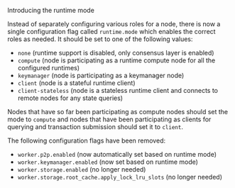 Introducing the runtime mode

Instead of separately configuring various roles for a node, there is now a
single configuration flag called `runtime.mode` which enables the correct
roles as needed. It should be set to one of the following values:

- `none` (runtime support is disabled, only consensus layer is enabled)
- `compute` (node is participating as a runtime compute node for all the
  configured runtimes)
- `keymanager` (node is participating as a keymanager node)
- `client` (node is a stateful runtime client)
- `client-stateless` (node is a stateless runtime client and connects to
  remote nodes for any state queries)

Nodes that have so far been participating as compute nodes should set the mode
to `compute` and nodes that have been participating as clients for querying
and transaction submission should set it to `client`.

The following configuration flags have been removed:

- `worker.p2p.enabled` (now automatically set based on runtime mode)
- `worker.keymanager.enabled` (now set based on runtime mode)
- `worker.storage.enabled` (no longer needed)
- `worker.storage.root_cache.apply_lock_lru_slots` (no longer needed)
